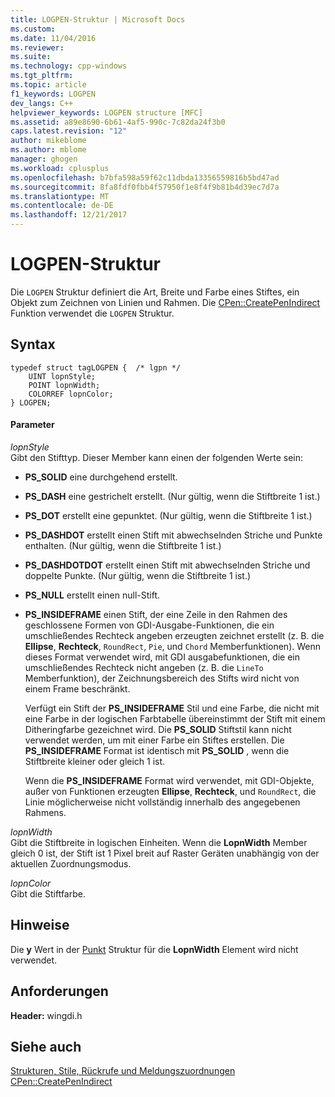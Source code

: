 ```yaml
---
title: LOGPEN-Struktur | Microsoft Docs
ms.custom: 
ms.date: 11/04/2016
ms.reviewer: 
ms.suite: 
ms.technology: cpp-windows
ms.tgt_pltfrm: 
ms.topic: article
f1_keywords: LOGPEN
dev_langs: C++
helpviewer_keywords: LOGPEN structure [MFC]
ms.assetid: a89e8690-6b61-4af5-990c-7c82da24f3b0
caps.latest.revision: "12"
author: mikeblome
ms.author: mblome
manager: ghogen
ms.workload: cplusplus
ms.openlocfilehash: b7bfa598a59f62c11dbda13356559816b5bd47ad
ms.sourcegitcommit: 8fa8fdf0fbb4f57950f1e8f4f9b81b4d39ec7d7a
ms.translationtype: MT
ms.contentlocale: de-DE
ms.lasthandoff: 12/21/2017
---
```

# <a name="logpen-structure"></a>LOGPEN-Struktur
Die `LOGPEN` Struktur definiert die Art, Breite und Farbe eines Stiftes, ein Objekt zum Zeichnen von Linien und Rahmen. Die [CPen::CreatePenIndirect](../../mfc/reference/cpen-class.md#createpenindirect) Funktion verwendet die `LOGPEN` Struktur.  
  
## <a name="syntax"></a>Syntax  
  
```  
typedef struct tagLOGPEN {  /* lgpn */  
    UINT lopnStyle;  
    POINT lopnWidth;  
    COLORREF lopnColor;  
} LOGPEN;  
```  
  
#### <a name="parameters"></a>Parameter  
 *lopnStyle*  
 Gibt den Stifttyp. Dieser Member kann einen der folgenden Werte sein:  
  
- **PS_SOLID** eine durchgehend erstellt.  
  
- **PS_DASH** eine gestrichelt erstellt. (Nur gültig, wenn die Stiftbreite 1 ist.)  
  
- **PS_DOT** erstellt eine gepunktet. (Nur gültig, wenn die Stiftbreite 1 ist.)  
  
- **PS_DASHDOT** erstellt einen Stift mit abwechselnden Striche und Punkte enthalten. (Nur gültig, wenn die Stiftbreite 1 ist.)  
  
- **PS_DASHDOTDOT** erstellt einen Stift mit abwechselnden Striche und doppelte Punkte. (Nur gültig, wenn die Stiftbreite 1 ist.)  
  
- **PS_NULL** erstellt einen null-Stift.  
  
- **PS_INSIDEFRAME** einen Stift, der eine Zeile in den Rahmen des geschlossene Formen von GDI-Ausgabe-Funktionen, die ein umschließendes Rechteck angeben erzeugten zeichnet erstellt (z. B. die **Ellipse**, **Rechteck**, `RoundRect`, `Pie`, und `Chord` Memberfunktionen). Wenn dieses Format verwendet wird, mit GDI ausgabefunktionen, die ein umschließendes Rechteck nicht angeben (z. B. die `LineTo` Memberfunktion), der Zeichnungsbereich des Stifts wird nicht von einem Frame beschränkt.  
  
     Verfügt ein Stift der **PS_INSIDEFRAME** Stil und eine Farbe, die nicht mit eine Farbe in der logischen Farbtabelle übereinstimmt der Stift mit einem Ditheringfarbe gezeichnet wird. Die **PS_SOLID** Stiftstil kann nicht verwendet werden, um mit einer Farbe ein Stiftes erstellen. Die **PS_INSIDEFRAME** Format ist identisch mit **PS_SOLID** , wenn die Stiftbreite kleiner oder gleich 1 ist.  
  
     Wenn die **PS_INSIDEFRAME** Format wird verwendet, mit GDI-Objekte, außer von Funktionen erzeugten **Ellipse**, **Rechteck**, und `RoundRect`, die Linie möglicherweise nicht vollständig innerhalb des angegebenen Rahmens.  
  
 *lopnWidth*  
 Gibt die Stiftbreite in logischen Einheiten. Wenn die **LopnWidth** Member gleich 0 ist, der Stift ist 1 Pixel breit auf Raster Geräten unabhängig von der aktuellen Zuordnungsmodus.  
  
 *lopnColor*  
 Gibt die Stiftfarbe.  
  
## <a name="remarks"></a>Hinweise  
 Die **y** Wert in der [Punkt](../../mfc/reference/point-structure1.md) Struktur für die **LopnWidth** Element wird nicht verwendet.  
  
## <a name="requirements"></a>Anforderungen  
 **Header:** wingdi.h  
  
## <a name="see-also"></a>Siehe auch  
 [Strukturen, Stile, Rückrufe und Meldungszuordnungen](../../mfc/reference/structures-styles-callbacks-and-message-maps.md)   
 [CPen::CreatePenIndirect](../../mfc/reference/cpen-class.md#createpenindirect)

